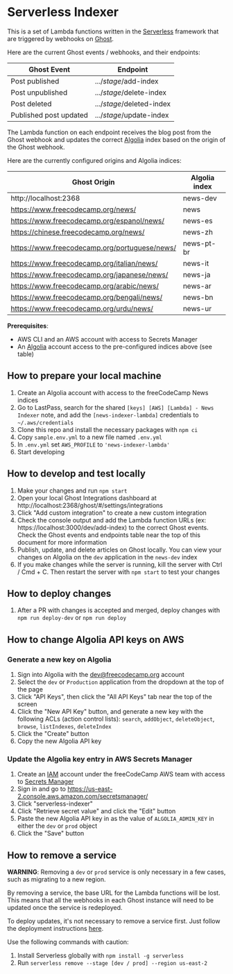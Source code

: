 # Serverless Indexer

This is a set of Lambda functions written in the [Serverless](https://www.serverless.com/) framework that are triggered by webhooks on [Ghost](https://ghost.org/).

Here are the current Ghost events / webhooks, and their endpoints:

| Ghost Event            | Endpoint                  |
| ---------------------- | ------------------------- |
| Post published         | .../_stage_/add-index     |
| Post unpublished       | .../_stage_/delete-index  |
| Post deleted           | .../_stage_/deleted-index |
| Published post updated | .../_stage_/update-index  |

The Lambda function on each endpoint receives the blog post from the Ghost webhook and updates the correct [Algolia](https://www.algolia.com/) index based on the origin of the Ghost webhook.

Here are the currently configured origins and Algolia indices:

| Ghost Origin                                  | Algolia index |
| --------------------------------------------- | ------------- |
| http://localhost:2368                         | news-dev      |
| https://www.freecodecamp.org/news/            | news          |
| https://www.freecodecamp.org/espanol/news/    | news-es       |
| https://chinese.freecodecamp.org/news/        | news-zh       |
| https://www.freecodecamp.org/portuguese/news/ | news-pt-br    |
| https://www.freecodecamp.org/italian/news/    | news-it       |
| https://www.freecodecamp.org/japanese/news/   | news-ja       |
| https://www.freecodecamp.org/arabic/news/     | news-ar       |
| https://www.freecodecamp.org/bengali/news/    | news-bn       |
| https://www.freecodecamp.org/urdu/news/       | news-ur       |

**Prerequisites**:

- AWS CLI and an AWS account with access to Secrets Manager
- An [Algolia](https://www.algolia.com/) account access to the pre-configured indices above (see table)

## How to prepare your local machine

1. Create an Algolia account with access to the freeCodeCamp News indices
1. Go to LastPass, search for the shared `[keys] [AWS] [Lambda] - News Indexer` note, and add the `[news-indexer-lambda]` credentials to `~/.aws/credentials`
1. Clone this repo and install the necessary packages with `npm ci`
1. Copy `sample.env.yml` to a new file named `.env.yml`
1. In `.env.yml` set `AWS_PROFILE` to `'news-indexer-lambda'`
1. Start developing

## How to develop and test locally

1. Make your changes and run `npm start`
1. Open your local Ghost Integrations dashboard at http://localhost:2368/ghost/#/settings/integrations
1. Click "Add custom integration" to create a new custom integration
1. Check the console output and add the Lambda function URLs (ex: https://localhost:3000/dev/add-index) to the correct Ghost events. Check the Ghost events and endpoints table near the top of this document for more information
1. Publish, update, and delete articles on Ghost locally. You can view your changes on Algolia on the `dev` application in the `news-dev` index
1. If you make changes while the server is running, kill the server with Ctrl / Cmd + C. Then restart the server with `npm start` to test your changes

## How to deploy changes

1. After a PR with changes is accepted and merged, deploy changes with `npm run deploy-dev` or `npm run deploy`

## How to change Algolia API keys on AWS

### Generate a new key on Algolia

1. Sign into Algolia with the dev@freecodecamp.org account
1. Select the `dev` or `Production` application from the dropdown at the top of the page
1. Click "API Keys", then click the "All API Keys" tab near the top of the screen
1. Click the "New API Key" button, and generate a new key with the following ACLs (action control lists): `search`, `addObject`, `deleteObject`, `browse`, `listIndexes`, `deleteIndex`
1. Click the "Create" button
1. Copy the new Algolia API key

### Update the Algolia key entry in AWS Secrets Manager

1. Create an [IAM](https://aws.amazon.com/iam/) account under the freeCodeCamp AWS team with access to [Secrets Manager](https://aws.amazon.com/secrets-manager/)
1. Sign in and go to https://us-east-2.console.aws.amazon.com/secretsmanager/
1. Click "serverless-indexer"
1. Click "Retrieve secret value" and click the "Edit" button
1. Paste the new Algolia API key in as the value of `ALGOLIA_ADMIN_KEY` in either the `dev` or `prod` object
1. Click the "Save" button

## How to remove a service

**WARNING**: Removing a `dev` or `prod` service is only necessary in a few cases, such as migrating to a new region.

By removing a service, the base URL for the Lambda functions will be lost. This means that all the webhooks in each Ghost instance will need to be updated once the service is redeployed.

To deploy updates, it's not necessary to remove a service first. Just follow the deployment instructions [here](#how-to-deploy-changes).

Use the following commands with caution:

1. Install Serverless globally with `npm install -g serverless`
1. Run `serverless remove --stage [dev / prod] --region us-east-2`
